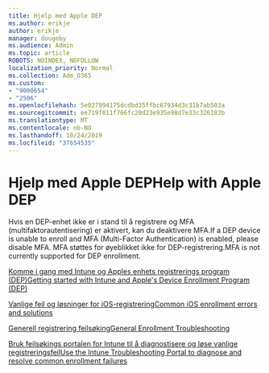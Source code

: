 ```yaml
---
title: Hjelp med Apple DEP
ms.author: erikje
author: erikje
manager: dougeby
ms.audience: Admin
ms.topic: article
ROBOTS: NOINDEX, NOFOLLOW
localization_priority: Normal
ms.collection: Adm_O365
ms.custom:
- "9000654"
- "2506"
ms.openlocfilehash: 5e027994175dcdbd35ffbc67934d3c31b7ab503a
ms.sourcegitcommit: ee719f011f766fc20d23e935e98d7e33c326183b
ms.translationtype: MT
ms.contentlocale: nb-NO
ms.lasthandoff: 10/24/2019
ms.locfileid: "37654535"
---
```

# <a name="help-with-apple-dep"></a><span data-ttu-id="d8214-102">Hjelp med Apple DEP</span><span class="sxs-lookup"><span data-stu-id="d8214-102">Help with Apple DEP</span></span>

<span data-ttu-id="d8214-103">Hvis en DEP-enhet ikke er i stand til å registrere og MFA (multifaktorautentisering) er aktivert, kan du deaktivere MFA.</span><span class="sxs-lookup"><span data-stu-id="d8214-103">If a DEP device is unable to enroll and MFA (Multi-Factor Authentication) is enabled, please disable MFA.</span></span> <span data-ttu-id="d8214-104">MFA støttes for øyeblikket ikke for DEP-registrering.</span><span class="sxs-lookup"><span data-stu-id="d8214-104">MFA is not currently supported for DEP enrollment.</span></span>

[<span data-ttu-id="d8214-105">Komme i gang med Intune og Apples enhets registrerings program (DEP)</span><span class="sxs-lookup"><span data-stu-id="d8214-105">Getting started with Intune and Apple's Device Enrollment Program (DEP)</span></span>](https://docs.microsoft.com/intune/enrollment/device-enrollment-program-enroll-ios)

[<span data-ttu-id="d8214-106">Vanlige feil og løsninger for iOS-registrering</span><span class="sxs-lookup"><span data-stu-id="d8214-106">Common iOS enrollment errors and solutions</span></span>](https://docs.microsoft.com/intune/enrollment/troubleshoot-ios-enrollment-errors)

[<span data-ttu-id="d8214-107">Generell registrering feilsøking</span><span class="sxs-lookup"><span data-stu-id="d8214-107">General Enrollment Troubleshooting</span></span>](https://docs.microsoft.com/intune/enrollment/troubleshoot-device-enrollment-in-intune)

[<span data-ttu-id="d8214-108">Bruk feilsøkings portalen for Intune til å diagnostisere og løse vanlige registreringsfeil</span><span class="sxs-lookup"><span data-stu-id="d8214-108">Use the Intune Troubleshooting Portal to diagnose and resolve common enrollment failures</span></span>](https://docs.microsoft.com/intune/fundamentals/help-desk-operators)


